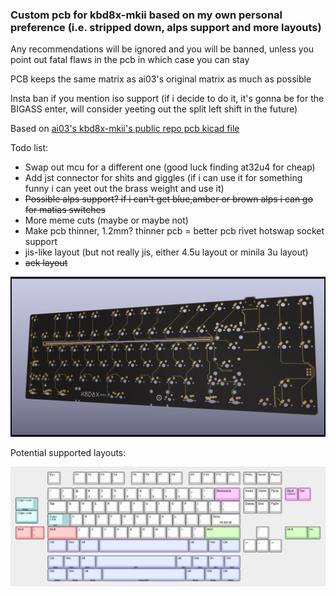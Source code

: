 ### Custom pcb for kbd8x-mkii based on my own personal preference (i.e. stripped down, alps support and more layouts)

Any recommendations will be ignored and you will be banned, unless you point out fatal flaws in the pcb in which case you can stay

PCB keeps the same matrix as ai03's original matrix as much as possible

Insta ban if you mention iso support (if i decide to do it, it's gonna be for the BIGASS enter, will consider yeeting out the split left shift in the future)

Based on [ai03's kbd8x-mkii's public repo pcb kicad file](https://github.com/ai03-2725/KBD8X-MKII-PCB/blob/master/KBD8X-MK2.kicad_pcb)

Todo list:
- Swap out mcu for a different one (good luck finding at32u4 for cheap)
- Add jst connector for shits and giggles (if i can use it for something funny i can yeet out the brass weight and use it)
- ~~Possible alps support? if i can't get blue,amber or brown alps i can go for matias switches~~
- More meme cuts (maybe or maybe not)
- Make pcb thinner, 1.2mm? thinner pcb = better pcb rivet hotswap socket support
- jis-like layout (but not really jis, either 4.5u layout or minila 3u layout)
- ~~aek layout~~


![pcb pics](pcb.PNG)

Potential supported layouts:

![layout pics](keyboard-layout.png)